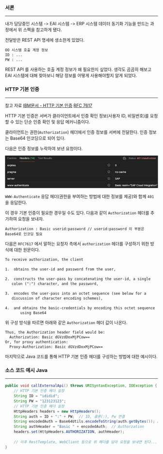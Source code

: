 
### 서론
---

내가 담당중인 시스템 -> EAI 시스템 -> ERP 시스템 데이터 동기화 기능을 만드는 과정에서 위 스펙을 참고하게 됐다.

전달받은 REST API 명세에 생소한게 있었다.

```
OO 시스템 호출 계정 정보
ID : ...
PW : ...
```

REST API 를 사용하는 호출 계정 정보가 왜 필요한지 싶었다. 생각도 곰곰히 해보고 EAI 시스템에 대해 찾아보니 해당 정보를 어떻게 사용해야할지 알게 되었다.

### HTTP 기본 인증
---

참고 자료
[IBM문서 - HTTP 기본 인증](https://www.ibm.com/docs/ko/cics-ts/5.5?topic=concepts-http-basic-authentication)
[RFC 7617](https://datatracker.ietf.org/doc/html/rfc7617)

HTTP 기본 인증은 서버가 클라이언트에서 인증 확인 정보(사용자 ID, 비밀번호)를 요청할 수 있는 단순 인증 확인 및 응답 메커니즘이다.

클라이언트는 권한(`Authorization`) 헤더에서 인증 정보를 서버에 전달한다. 인증 정보는 Base64 인코딩으로 되어 있다.

다음은 인증 정보를 누락하여 보낸 요청이다.

![[Pasted image 20240807125513.png]](images/Pasted%20image%2020240807125513.png)

`WWW-Authenticate` 응답 헤더(권한을 부여하는 방법에 대한 정보를 제공)와 함께 `401` 을 응답한다.

이 경우 기본 인증이 필요한 경우일 수도 있다. 다음과 같이 `Authorization` 헤더를 추가하여 요청을 보내자.

```
Authorization : Basic userid:password // userid:password 이 부분은 Base64로 인코딩 필요 
```

다음은 `RFC7617` 에서 말하는  요청자 측에서 `authorization`  헤더를 구성하기 위한 방식에 대한 원문이다.

```
To receive authorization, the client

1.  obtains the user-id and password from the user,

2.  constructs the user-pass by concatenating the user-id, a single
   colon (":") character, and the password,

3.  encodes the user-pass into an octet sequence (see below for a
   discussion of character encoding schemes),

4.  and obtains the basic-credentials by encoding this octet sequence
       using Base64
```


위 구성 방식을 따르면 아래와 같은 `Authorization` 헤더 값이 나온다.

```
Thus, the Authorization header field would be:
  Authorization: Basic dGVzdDoxMjPCow==
Or, for proxy authentication:
  Proxy-Authorization: Basic dGVzdDoxMjPCow==
```

마지막으로 Java 코드를 통해 HTTP 기본 인증 헤더를 구성하는 방법에 대한 예시이다.

### 소스 코드 예시 Java
---

```java
public void callExternalApi() throws URISyntaxException, IOException {  
    // HTTP 기본 인증 헤더 설정  
    String ID = "ididid";  
    String PW = "123123123";  
	// HTTP 기본 인증 헤더 설정  
    HttpHeaders headers = new HttpHeaders();  
    String auth = ID + ":" + PW;  // ID, 콜론(:), Pw 연결
    String encodedAuth = Base64Utils.encodeToString(auth.getBytes()); // Base64 인코딩  
    String authHeader = "Basic " + encodedAuth;  // Authorzation
    headers.set(HttpHeaders.AUTHORIZATION, authHeader);  

	// 이후 RestTemplate, WebClient 등으로 위 헤더를 담아 요청을 보내면 된다... 
}
```

